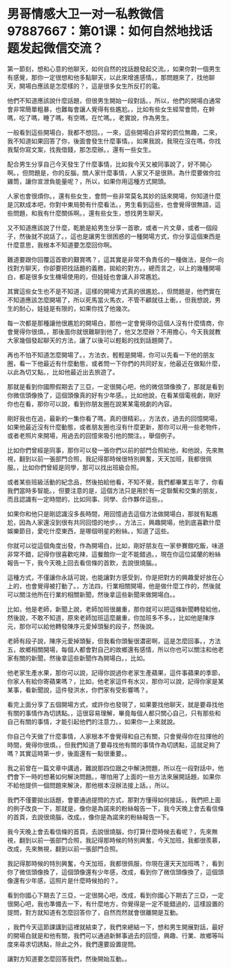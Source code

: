 # 男哥情感大卫一对一私教微信97887667：第01课：如何自然地找话题发起微信交流？

第一節刻，想和心意的他聊天，如何自然的找話題發起交流。，如果你對一個男生有感覺，那你一定很想和他多點聊天，以此來增進感情。，那問題來了，找他聊天，開場白應該是怎麼樣的？，這是很多女生所反打的電。

他們不知道應該說什麼話題，但很男生開始一段對話。，所以，他們的開場白通常會非常簡單粗暴，也難每會讓人覺得有些尷尬。，比如有些女生經常會問，在幹嗎，吃了嗎，睡了嗎，有空嗎，在忙嗎。，老實說，作為男生。

一般看到這些開場白，我都不想回。，一來，這些開場白非常的罰位無趣，二來，我不知道如果回答了你，後面會發生什麼事情。，如果我說，我現在沒在嗎，你找我幫你寫文案，找我借錢，那怎麼辦。，還有一些女生。

配合男生分享自己今天發生了什麼事情，比如我今天又被同事說了，好不開心啊。，但問題是，你的反腦，關人家什麼事情，人家又不是很熟，為什麼要做你拉雞筒，讓你宣泄負能量呢？，所以，如果你用這種方式開頭。

人家也會很煩你。，還有些女生，會問一些非常莫名其妙的話來開場，你知道什麼是沉默成本吧，你對中東局勢有什麼看法。，男生看到這些，也會覺得很無語，這些問題，和我有什麼關係啊。，還有些女生，想找男生聊天。

又不知道應該說了什麼，乾脆是給男生分享一首歌，或者一片文章，或者一個段子，然後就不說話了。，這也是讓男生很困惑的一種開場方式，你分享這個東西是什麼意思，我根本不知道要怎麼回你啊。

難道要跟你回覆這首歌的艱賞嗎？，這其實是非常不負責任的一種做法，是你一向找對方聊天，你卻要把找話題的義務，拋給的對方。，總而言之，以上的幾種開場白，都是很多女生機場使用的，但娃娃也會讓人非常尷尬。

其實這些女生也不是不知道，這樣的開場方式真的很尷尬。，但問題是，他們實在不知道應該怎麼開場了，所以死馬當火馬衣，不管不顧就往上衝。，但我想說，男生的耐心，娃娃是有限的，如果你找了他幾次。

每一次都是那種讓他很尷尬的開場白，那他一定會覺得你這個人沒有什麼情商，你會覺得你很煩。，那後面你就很難聊到他了，他又怎麼辦？不用擔心，今天我就教大家幾個發起聊天的方法，讓了以後可以輕鬆的找到話題開了。

再也不怕不知道怎麼開場了。，方法衣，輕輕是開場，你可以先看一下他的朋友圈，看一下他最近有什麼動態，或者問一下你們的共同好友，他最近在做點什麼，以此為切又點。，比如他最近出去旅遊了。

那就是看到你國際假期去了三亞，一定很開心吧，他的微信頭像換了，那就是看到你微信頭像換了，這個頭像真的好有少年感。，比如他說，在看某個電視劇，剛好你也在看，那你可以說，看到你朋友圈在說某某電視劇的內容。

剛好我也在追，最新的一集你看了嗎，真的很精彩。，方法衣，過去的回憶開場，如果他最近沒有什麼動態，或者朋友圈也沒有什麼更新，那你可以用一些老物件，或者老照片來開場，用過去的回憶來吸引他的關注。，舉個例子。

比如你們曾經是同事，那你可以發一張你們以前的部門合照給他，和他說，先來無視，翻到以前一張部門合照，我記得那時候很特別興奮，天天加班，我都很佩服。，比如你們曾經是同學，那可以找出班級合照。

或者某些班級活動的紀念品，然後拍給他看，不知不覺，我們都畢業五年了，你看我們當時多智能。，但要注意的是，這個方法只是用於有一定聯繫和交集的朋友，而且認識有一定時間的，比如同事、同學、合作夥伴這些。。

如果你和他只是剛認識沒多長時間，用回憶過去這個方法做開場白，那就有點尷尬，因為人家還沒到很有共同回憶的地步。，方法三，興趣開場，他到底喜歡什麼娛樂節目，愛吃什麼東西，是哪個明星的粉絲。，知道了這些。

你就可以從這個角度出發，作為開場白，比如，剛好朋友在一家參賽館吃飯，味道非常不錯，記得你很喜歡吃辣，這餐館你一定不能錯過。，現在你這位諾蘭的粉絲報告一下，我今天晚上回去看信條的首飲，去說很燒腦。。

這種方式，不僅讓你永話可說，也能讓對方感受到，你是把對方的興趣愛好放在心上的，也會覺得被打動了。，方法四，行業相關開場，他是做什麼工作的，然後就可以關注他所在行業的相關新聞，然後拿這些新聞來做開場白。。

比如，他是老師，新聞上說，老師加班很嚴重，那你就可以把這條新聞轉發給他，然後說，不敢不知道，原來老師加班這麼嚴重，你加班多不多。，比如他是陳序元，那你可以給他轉發陳序元愛掉頭髮的段子，然後說。

老師有段子說，陳序元愛掉頭髮，但我看你頭髮很濃密啊，這是怎麼回事。，方法五，故鄉相關開場，每個人都會對自己的故鄉還有感情，所以你也可以關注和他老家有關的新聞，然後拿這些新聞作為開場白。，比如。

他老家生產水果，那你可以說，記得你說過你老家生產蘋果，這件事蘋果的季節，你家人有給你寄蘋果嗎？，比如，他老家這件有水災，那你可以說，記得你家是某某事，看新聞說，這件發洪水，你們家有受影響嗎？。

看完上面分享了五個開場方式，或許你也發現了，如果要找他聊天，就是要尋找他有關的事情作為切誘點。，這很容易理解，畢竟每個人都只關心自己，只有那些和自己有關的事情，才能引起他們的注意力。，如果你一上來就說。

你自己今天做了什麼事情，人家根本不會覺得和自己有關，只會覺得你在拉揮他的時間，覺得你很煩。，但我們知道了要尋找他有關的事情作為切誘點，這就足夠了嗎？其實這時第一步，後面還有一點很重要。。

我之前曾在一篇文章中講過，難說那四位跟之中解決問題，所以在一段對話中，他們會下一時的想著如何解決問題。，哪怕用了上面的一些方法來展開話題，如果你不給他提供一個問題來解決，那他根本沒辦法接上話。，所以。

我們不僅要拋出話題，會要通過提問的方式，那對方懂得如何接話。，我們把上面的例子改良一下，那就是，像你是為諾來的粉絲報告一下，我今天晚上會去看信條的首頁，去說很燒腦，改成。，像你是為諾來的粉絲報告一下。

我今天晚上會去看信條的首頁，去說很燒腦，你打算什麼時候去看呢？，先來無視，翻到以前一張部門合照，我記得那時候的特別興奮，今天加班，我都很羨慕，改成，先來無視，翻到以前一張部門合照。

我記得那時候的特別興奮，今天加班，我都很佩服，你現在還天天加班嗎？，看到你了微信頭像換了，這個頭像還有少年感，改成，看到你了微信頭像換了，這個頭像還有少年感，這照片是什麼時候拍的？。

看到你國心下期去了三亞，一定很開心吧，改成，看到你國心下期去了三亞，一定很開心吧，我也準備去一下，有什麼地方，你覺得是一定不能錯過的，這樣設置的提問，對方就知道有怎麼回答你了，自然而然就會很離開是互動。

，我們今天這節課講到這裡就結束了，我們來總結一下，想和男生開展對話，最好的開場白就是和他有關，我們可以通過新鮮事過去的回憶，興趣、行業、故鄉等叫度來尋求切誘點，除此之外，我們還要設置提問。

讓對方知道要怎麼回答我們，然後開始互動。。